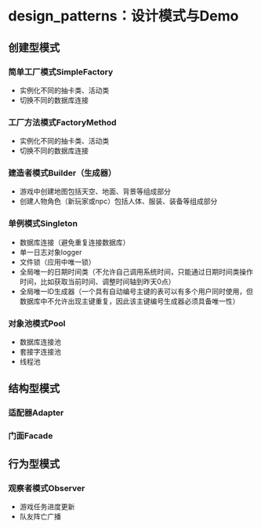 # design_patterns：设计模式与Demo

## 创建型模式

### 简单工厂模式SimpleFactory
- 实例化不同的抽卡类、活动类
- 切换不同的数据库连接

### 工厂方法模式FactoryMethod
- 实例化不同的抽卡类、活动类
- 切换不同的数据库连接

### 建造者模式Builder（生成器）
- 游戏中创建地图包括天空、地面、背景等组成部分
- 创建人物角色（新玩家或npc）包括人体、服装、装备等组成部分

### 单例模式Singleton
- 数据库连接（避免重复连接数据库）
- 单一日志对象logger
- 文件锁（应用中唯一锁）
- 全局唯一的日期时间类（不允许自己调用系统时间，只能通过日期时间类操作时间，比如获取当前时间、调整时间轴到昨天0点）
- 全局唯一ID生成器（一个具有自动编号主键的表可以有多个用户同时使用，但数据库中不允许出现主键重复，因此该主键编号生成器必须具备唯一性）

### 对象池模式Pool
- 数据库连接池
- 套接字连接池
- 线程池

## 结构型模式

### 适配器Adapter

### 门面Facade

## 行为型模式

### 观察者模式Observer
- 游戏任务进度更新
- 队友阵亡广播
